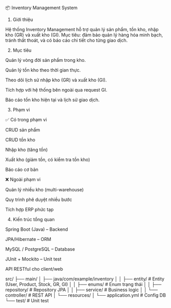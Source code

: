 📦 Inventory Management System
1. Giới thiệu

Hệ thống Inventory Management hỗ trợ quản lý sản phẩm, tồn kho, nhập kho (GR) và xuất kho (GI).
Mục tiêu: đảm bảo quản lý hàng hóa minh bạch, tránh thất thoát, và có báo cáo chi tiết cho từng giao dịch.

2. Mục tiêu

Quản lý vòng đời sản phẩm trong kho.

Quản lý tồn kho theo thời gian thực.

Theo dõi lịch sử nhập kho (GR) và xuất kho (GI).

Tích hợp với hệ thống bên ngoài qua request GI.

Báo cáo tồn kho hiện tại và lịch sử giao dịch.

3. Phạm vi

✅ Có trong phạm vi

CRUD sản phẩm

CRUD tồn kho

Nhập kho (tăng tồn)

Xuất kho (giảm tồn, có kiểm tra tồn kho)

Báo cáo cơ bản

❌ Ngoài phạm vi

Quản lý nhiều kho (multi-warehouse)

Quy trình phê duyệt nhiều bước

Tích hợp ERP phức tạp

4. Kiến trúc tổng quan

Spring Boot (Java) – Backend

JPA/Hibernate – ORM

MySQL / PostgreSQL – Database

JUnit + Mockito – Unit test

API RESTful cho client/web


src/
 ├── main/
 │   ├── java/com/example/inventory
 │   │   ├── entity/        # Entity (User, Product, Stock, GR, GI)
 │   │   ├── enums/         # Enum trạng thái
 │   │   ├── repository/    # Repository JPA
 │   │   ├── service/       # Business logic
 │   │   └── controller/    # REST API
 │   └── resources/
 │       └── application.yml # Config DB
 └── test/                  # Unit test
